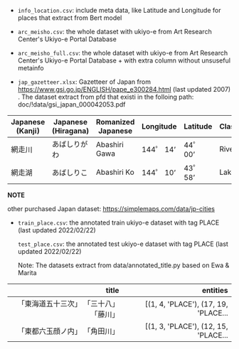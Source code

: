 - `info_location.csv`: include meta data, like Latitude and Longitude 
for places that extract from  Bert model

- `arc_meisho.csv`: the whole dataset with ukiyo-e from Art Research Center's
Ukiyo-e Portal Database

- `arc_meisho_full.csv`: the whole dataset with ukiyo-e from Art Research Center's
Ukiyo-e Portal Database + with extra column without unsuseful metainfo

- `jap_gazetteer.xlsx`: Gazetteer of Japan from https://www.gsi.go.jp/ENGLISH/pape_e300284.html 
(last updated 2007) . The dataset extract from pfd that existi in the folloing path: doc/!data/gsi_japan_000042053.pdf

| Japanese (Kanji) | Japanese (Hiragana) | Romanized Japanese | Longitude | Latitude | Classification |
|------------------|---------------------|--------------------|-----------|----------|----------------|
| 網走川           | あばしりがわ        | Abashiri Gawa      | 144゜ 14’ | 44゜ 00’ | River          |
| 網走湖           | あばしりこ          | Abashiri Ko        | 144゜ 10’ | 43゜ 58’ | Lake           |

**NOTE** 

other purchased Japan dataset: https://simplemaps.com/data/jp-cities


- `train_place.csv`: the annotated train ukiyo-e dataset with tag PLACE (last updated 2022/02/22)

    `test_place.csv`: the annotated test ukiyo-e dataset with tag PLACE (last updated 2022/02/22)

    Note: The datasets extract from data/annotated_title.py based on Ewa & Marita

|                                 title |                                          entities |
|--------------------------------------:|--------------------------------------------------:|
| 「東海道五十三次」 「三十八」「藤川」 | [(1, 4, 'PLACE'), (17, 19, 'PLACE... |
|         「東都六玉顔ノ内」 「角田川」 | [(1, 3, 'PLACE'), (12, 15, 'PLACE... |

